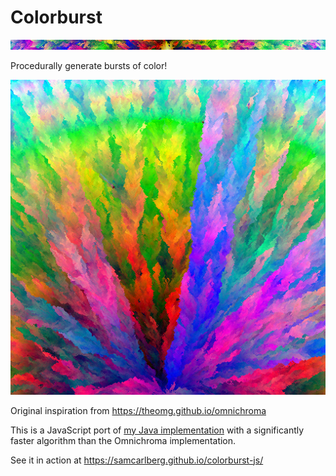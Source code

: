# Colorburst

![img](img/colorburst-512x16.png)

Procedurally generate bursts of color! 

![img](img/colorburst-512x512.png)

Original inspiration from
https://theomg.github.io/omnichroma

This is a JavaScript port of
[my Java implementation](https://github.com/samcarlberg/colorburst) with a significantly faster algorithm than the Omnichroma implementation.

See it in action at https://samcarlberg.github.io/colorburst-js/
